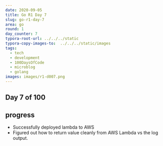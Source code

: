 ```yaml
---
date: 2020-09-05
title: Go R1 Day 7
slug: go-r1-day-7
area: go
round: 1
day_counter: 7
typora-root-url: ../../../static
typora-copy-images-to:  ../../../static/images
tags:
  - tech
  - development
  - 100DaysOfCode
  - microblog
  - golang
images: images/r1-d007.png
---
```


## Day 7 of 100

## progress

- Successfully deployed lambda to AWS
- Figured out how to return value cleanly from AWS Lambda vs the log output.
